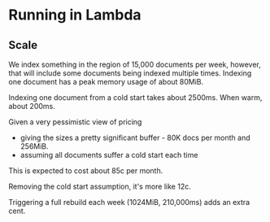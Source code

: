 # Running in Lambda

## Scale

We index something in the region of 15,000 documents per week, however, that will include
some documents being indexed multiple times.
Indexing one document has a peak memory usage of about 80MiB.

Indexing one document from a cold start takes about 2500ms. When warm, about 200ms.

Given a very pessimistic view of pricing 
- giving the sizes a pretty significant buffer - 80K docs per month and 256MiB.
- assuming all documents suffer a cold start each time

This is expected to cost about 85c per month.

Removing the cold start assumption, it's more like 12c.

Triggering a full rebuild each week (1024MiB, 210,000ms) adds an extra cent.




